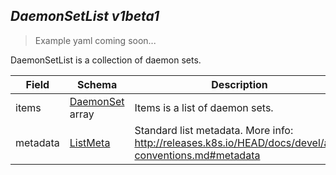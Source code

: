 ## *DaemonSetList v1beta1*

> Example yaml coming soon...



DaemonSetList is a collection of daemon sets.



Field        | Schema     | Description
------------ | ---------- | -----------
items | [DaemonSet](#daemonset-v1beta1) array | Items is a list of daemon sets.
metadata | [ListMeta](#listmeta-unversioned) | Standard list metadata. More info: http://releases.k8s.io/HEAD/docs/devel/api-conventions.md#metadata

